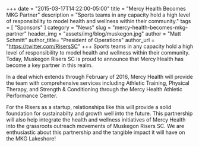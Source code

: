 +++
date        = "2015-03-17T14:22:00-05:00"
title       = "Mercy Health Becomes MKG Partner"
description = "Sports teams in any capacity hold a high level of responsibility to model health and wellness within their community."
tags        = [ "Sponsors" ]
category    = "News"
slug        = "mercy-health-becomes-mkg-partner"
header_img	= "assets/img/blog/muskegon.jpg"
author		= "Matt Schmitt"
author_title= "President of Operations"
author_url	= "https://twitter.com/RisersSC"
+++
Sports teams in any capacity hold a high level of responsibility to model health and wellness within their community. Today, Muskegon Risers SC is proud to announce that Mercy Health has become a key partner in this realm.

In a deal which extends through February of 2016, Mercy Health will provide the team with comprehensive services including Athletic Training, Physical Therapy, and Strength & Conditioning through the Mercy Health Athletic Performance Center.

For the Risers as a startup, relationships like this will provide a solid foundation for sustainabilty and growth well into the future. This partnership will also help integrate the health and wellness initiatives of Mercy Health into the grassroots outreach movements of Muskegon Risers SC. We are enthusiastic about this partnership and the tangible impact it will have on the MKG Lakeshore!